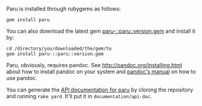 Paru is installed through rubygems as follows:

~~~ {.bash}
gem install paru
~~~

You can also download the latest gem
[paru-::paru::version.gem](https://github.com/htdebeer/paru/blob/master/releases/paru-::paru::version.gem)
and install it by:

~~~ {.bash}
cd /directory/you/downloaded/the/gem/to
gem install paru-::paru::version.gem
~~~

Paru, obviously, requires pandoc. See <http://pandoc.org/installing.html>
about how to install pandoc on your system and [pandoc's
manual](http://pandoc.org/README.html) on how to use pandoc.

You can generate the [API documentation for
paru](https://heerdebeer.org/Software/markdown/paru/) by cloning the
repository and running `rake yard`. It'll put it in `documentation/api-doc`.
